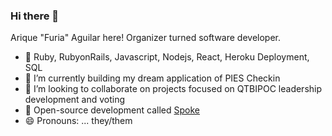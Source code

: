 ### Hi there 👋
Arique "Furia" Aguilar here!  Organizer turned software developer.
- 🔭 Ruby, RubyonRails, Javascript, Nodejs, React, Heroku Deployment, SQL
- 🌱 I’m currently building my dream application of PIES Checkin
- 👯 I’m looking to collaborate on projects focused on QTBIPOC leadership development and voting
- 💬 Open-source development called [Spoke](https://github.com/StateVoicesNational/Spoke)
- 😄 Pronouns: ... they/them

